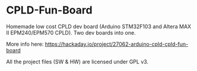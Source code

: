 # CPLD-Fun-Board
Homemade low cost CPLD dev board (Arduino STM32F103 and Altera MAX II EPM240/EPM570 CPLD). Two dev boards into one. 

More info here: https://hackaday.io/project/27062-arduino-cpld-cpld-fun-board

All the project files (SW & HW) are licensed under GPL v3.
